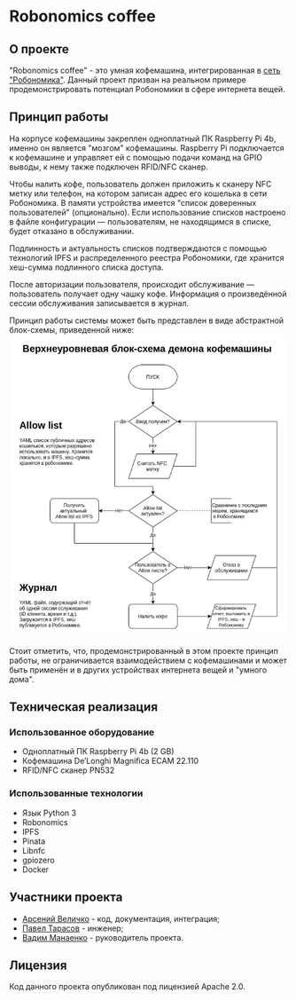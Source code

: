 # Robonomics coffee

## О проекте

"Robonomics coffee" - это умная кофемашина, интегрированная в [сеть "Робономика"](https://robonomics.network/).
Данный проект призван на реальном примере продемонстрировать потенциал Робономики в сфере интернета вещей.

## Принцип работы

На корпусе кофемашины закреплен одноплатный ПК Raspberry Pi 4b, именно он является "мозгом" кофемашины.
Raspberry Pi подключается к кофемашине и управляет ей с помощью подачи команд на GPIO выводы, к нему также
подключен RFID/NFC сканер.

Чтобы налить кофе, пользователь должен приложить к сканеру NFC метку или телефон, на котором записан адрес 
его кошелька в сети Робономика. В памяти устройства имеется "список доверенных пользователей" (опционально).
Если использование списков настроено в файле конфигурации — пользователям, не находящимся в списке, будет 
отказано в обслуживании.

Подлинность и актуальность списков подтверждаются с помощью технологий IPFS и распределенного реестра 
Робономики, где хранится хеш-сумма подлинного списка доступа.

После авторизации пользователя, происходит обслуживание — пользователь получает одну чашку кофе.
Информация о произведённой сессии обслуживания записывается в журнал.

Принцип работы системы может быть представлен в виде абстрактной блок-схемы, приведенной ниже:
![robonomics-coffee-algo](media/image1.png)

Стоит отметить, что, продемонстрированный в этом проекте принцип работы, не ограничивается взаимодействием с 
кофемашинами и может быть применён и в других устройствах интернета вещей и "умного дома".  

## Техническая реализация

### Использованное оборудование

- Одноплатный ПК Raspberry Pi 4b (2 GB)
- Кофемашина De’Longhi Magnifica ECAM 22.110
- RFID/NFC сканер PN532

### Использованные технологии

- Язык Python 3
- Robonomics
- IPFS
- Pinata
- Libnfc
- gpiozero
- Docker

## Участники проекта

- [Арсений Величко](https://github.com/arseniiarsenii) - код, документация, интеграция;
- [Павел Тарасов](https://github.com/PaTara43) - инженер;
- [Вадим Манаенко](https://github.com/Vourhey) - руководитель проекта.

## Лицензия

Код данного проекта опубликован под лицензией Apache 2.0.